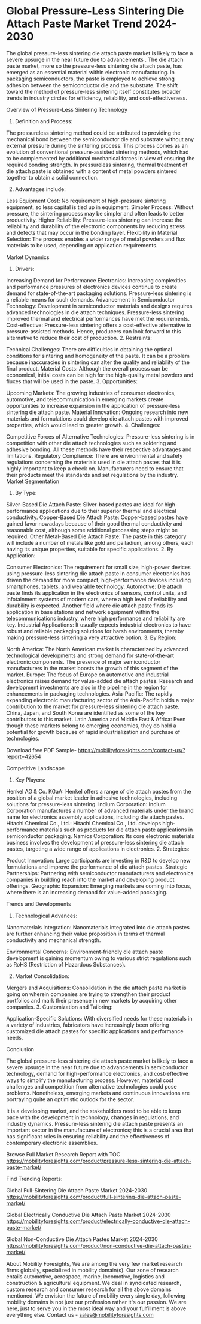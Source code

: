 # Global Pressure-Less Sintering Die Attach Paste Market Trend 2024-2030 #
The global pressure-less sintering die attach paste market is likely to face a severe upsurge in the near future due to advancements . The die attach paste market, more so the pressure-less sintering die attach paste, has emerged as an essential material within electronic manufacturing. In packaging semiconductors, the paste is employed to achieve strong adhesion between the semiconductor die and the substrate. The shift toward the method of pressure-less sintering itself constitutes broader trends in industry circles for efficiency, reliability, and cost-effectiveness.

Overview of Pressure-Less Sintering Technology

1. Definition and Process:

The pressureless sintering method could be attributed to providing the mechanical bond between the semiconductor die and substrate without any external pressure during the sintering process. This process comes as an evolution of conventional pressure-assisted sintering methods, which had to be complemented by additional mechanical forces in view of ensuring the required bonding strength. In pressureless sintering, thermal treatment of die attach paste is obtained with a content of metal powders sintered together to obtain a solid connection.

2. Advantages include:

Less Equipment Cost: No requirement of high-pressure sintering equipment, so less capital is tied up in equipment.
Simpler Process: Without pressure, the sintering process may be simpler and often leads to better productivity.
Higher Reliability: Pressure-less sintering can increase the reliability and durability of the electronic components by reducing stress and defects that may occur in the bonding layer.
Flexibility in Material Selection: The process enables a wider range of metal powders and flux materials to be used, depending on application requirements.

Market Dynamics
1. Drivers:

Increasing Demand for Performance Electronics: Increasing complexities and performance pressures of electronics devices continue to create demand for state-of-the-art packaging solutions. Pressure-less sintering is a reliable means for such demands.
Advancement in Semiconductor Technology: Development in semiconductor materials and designs requires advanced technologies in die attach techniques. Pressure-less sintering improved thermal and electrical performances have met the requirements.
Cost-effective: Pressure-less sintering offers a cost-effective alternative to pressure-assisted methods. Hence, producers can look forward to this alternative to reduce their cost of production.
2. Restraints:

Technical Challenges: There are difficulties in obtaining the optimal conditions for sintering and homogeneity of the paste. It can be a problem because inaccuracies in sintering can alter the quality and reliability of the final product.
Material Costs: Although the overall process can be economical, initial costs can be high for the high-quality metal powders and fluxes that will be used in the paste.
3. Opportunities:

Upcoming Markets: The growing industries of consumer electronics, automotive, and telecommunication in emerging markets create opportunities to increase expansion in the application of pressure-less sintering die attach paste.
Material Innovation: Ongoing research into new materials and formulations could develop die attach pastes with improved properties, which would lead to greater growth.
4. Challenges:

Competitive Forces of Alternative Technologies: Pressure-less sintering is in competition with other die attach technologies such as soldering and adhesive bonding. All these methods have their respective advantages and limitations.
Regulatory Compliance: There are environmental and safety regulations concerning the materials used in die attach pastes that it is highly important to keep a check on. Manufacturers need to ensure that their products meet the standards and set regulations by the industry.
Market Segmentation
1. By Type:

Silver-Based Die Attach Paste: Silver-based pastes are ideal for high-performance applications due to their superior thermal and electrical conductivity. Copper-Based Die Attach Paste: Copper-based pastes have gained favor nowadays because of their good thermal conductivity and reasonable cost, although some additional processing steps might be required. Other Metal-Based Die Attach Paste: The paste in this category will include a number of metals like gold and palladium, among others, each having its unique properties, suitable for specific applications. 2. By Application:

Consumer Electronics: The requirement for small size, high-power devices using pressure-less sintering die attach paste in consumer electronics has driven the demand for more compact, high-performance devices including smartphones, tablets, and wearable technology. Automotive: Die attach paste finds its application in the electronics of sensors, control units, and infotainment systems of modern cars, where a high level of reliability and durability is expected.
Another field where die attach paste finds its application in base stations and network equipment within the telecommunications industry, where high performance and reliability are key. Industrial Applications: It usually expects industrial electronics to have robust and reliable packaging solutions for harsh environments, thereby making pressure-less sintering a very attractive option. 3. By Region:

North America: The North American market is characterized by advanced technological developments and strong demand for state-of-the-art electronic components. The presence of major semiconductor manufacturers in the market boosts the growth of this segment of the market.
Europe: The focus of Europe on automotive and industrial electronics raises demand for value-added die attach pastes. Research and development investments are also in the pipeline in the region for enhancements in packaging technologies.
Asia-Pacific: The rapidly expanding electronic manufacturing sector of the Asia-Pacific holds a major contribution to the market for pressure-less sintering die attach paste. China, Japan, and South Korea are identified as some of the key contributors to this market.
Latin America and Middle East & Africa: Even though these markets belong to emerging economies, they do hold a potential for growth because of rapid industrialization and purchase of technologies.

Download free PDF Sample- https://mobilityforesights.com/contact-us/?report=42654

Competitive Landscape

1. Key Players:

Henkel AG & Co. KGaA: Henkel offers a range of die attach pastes from the position of a global market leader in adhesive technologies, including solutions for pressure-less sintering.
Indium Corporation: Indium Corporation manufactures a number of advanced materials under the brand name for electronics assembly applications, including die attach pastes.
Hitachi Chemical Co., Ltd.: Hitachi Chemical Co., Ltd. develops high-performance materials such as products for die attach paste applications in semiconductor packaging.
Namics Corporation: Its core electronic materials business involves the development of pressure-less sintering die attach pastes, targeting a wide range of applications in electronics.
2. Strategies:

Product Innovation: Large participants are investing in R&D to develop new formulations and improve the performance of die attach pastes.
Strategic Partnerships: Partnering with semiconductor manufacturers and electronics companies in building reach into the market and developing product offerings.
Geographic Expansion: Emerging markets are coming into focus, where there is an increasing demand for value-added packaging.

Trends and Developments
1. Technological Advances:

Nanomaterials Integration: Nanomaterials integrated into die attach pastes are further enhancing their value proposition in terms of thermal conductivity and mechanical strength.

Environmental Concerns: Environment-friendly die attach paste development is gaining momentum owing to various strict regulations such as RoHS (Restriction of Hazardous Substances).

2. Market Consolidation:

Mergers and Acquisitions: Consolidation in the die attach paste market is going on wherein companies are trying to strengthen their product portfolios and mark their presence in new markets by acquiring other companies.
3. Customization and Tailoring:

Application-Specific Solutions: With diversified needs for these materials in a variety of industries, fabricators have increasingly been offering customized die attach pastes for specific applications and performance needs. 

Conclusion

The global pressure-less sintering die attach paste market is likely to face a severe upsurge in the near future due to advancements in semiconductor technology, demand for high-performance electronics, and cost-effective ways to simplify the manufacturing process. However, material cost challenges and competition from alternative technologies could pose problems. Nonetheless, emerging markets and continuous innovations are portraying quite an optimistic outlook for the sector.

It is a developing market, and the stakeholders need to be able to keep pace with the development in technology, changes in regulations, and industry dynamics. Pressure-less sintering die attach paste presents an important sector in the manufacture of electronics; this is a crucial area that has significant roles in ensuring reliability and the effectiveness of contemporary electronic assemblies.

Browse Full Market Research Report with TOC https://mobilityforesights.com/product/pressure-less-sintering-die-attach-paste-market/

Find Trending Reports:


Global Full-Sintering Die Attach Paste Market 2024-2030 https://mobilityforesights.com/product/full-sintering-die-attach-paste-market/


Global Electrically Conductive Die Attach Paste Market 2024-2030 https://mobilityforesights.com/product/electrically-conductive-die-attach-paste-market/


Global Non-Conductive Die Attach Pastes Market 2024-2030 https://mobilityforesights.com/product/non-conductive-die-attach-pastes-market/


About Mobility Foresights,
We are among the very few market research firms globally, specialized in mobility domain(s). Our zone of research entails automotive, aerospace, marine, locomotive, logistics and construction & agricultural equipment. We deal in syndicated research, custom research and consumer research for all the above domains mentioned.
We envision the future of mobility every single day, following mobility domains is not just our profession rather it's our passion. We are here, just to serve you in the most ideal way and your fulfillment is above everything else. Contact us -  sales@mobilityforesights.com 

